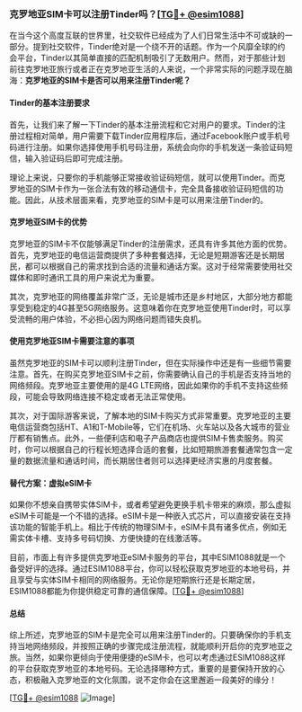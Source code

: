 ### 克罗地亚SIM卡可以注册Tinder吗？[[TG💪+ @esim1088](https://t.me/s/esim1088)]

在当今这个高度互联的世界里，社交软件已经成为了人们日常生活中不可或缺的一部分。提到社交软件，Tinder绝对是一个绕不开的话题。作为一个风靡全球的约会平台，Tinder以其简单直接的匹配机制吸引了无数用户。然而，对于那些计划前往克罗地亚旅行或者正在克罗地亚生活的人来说，一个非常实际的问题浮现在脑海：**克罗地亚的SIM卡是否可以用来注册Tinder呢？**

#### Tinder的基本注册要求

首先，让我们来了解一下Tinder的基本注册流程和它对用户的要求。Tinder的注册过程相对简单，用户需要下载Tinder应用程序后，通过Facebook账户或手机号码进行注册。如果你选择使用手机号码注册，系统会向你的手机发送一条验证码短信，输入验证码后即可完成注册。

理论上来说，只要你的手机能够正常接收验证码短信，就可以使用Tinder。而克罗地亚的SIM卡作为一张合法有效的移动通信卡，完全具备接收验证码短信的功能。因此，从技术层面来看，克罗地亚的SIM卡是可以用来注册Tinder的。

#### 克罗地亚SIM卡的优势

克罗地亚的SIM卡不仅能够满足Tinder的注册需求，还具有许多其他方面的优势。首先，克罗地亚的电信运营商提供了多种套餐选择，无论是短期游客还是长期居民，都可以根据自己的需求找到合适的流量和通话方案。这对于经常需要使用社交媒体和即时通讯工具的用户来说尤为重要。

其次，克罗地亚的网络覆盖非常广泛，无论是城市还是乡村地区，大部分地方都能享受到稳定的4G甚至5G网络服务。这意味着你在克罗地亚使用Tinder时，可以享受流畅的用户体验，不必担心因为网络问题而错失良机。

#### 使用克罗地亚SIM卡需要注意的事项

虽然克罗地亚的SIM卡可以顺利注册Tinder，但在实际操作中还是有一些细节需要注意。首先，在购买克罗地亚SIM卡之前，你需要确认自己的手机是否支持当地的网络频段。克罗地亚主要使用的是4G LTE网络，因此如果你的手机不支持这些频段，可能会导致网络连接不稳定或者无法正常使用。

其次，对于国际游客来说，了解本地的SIM卡购买方式非常重要。克罗地亚的主要电信运营商包括HT、A1和T-Mobile等，它们在机场、火车站以及各大城市的营业厅都有销售点。此外，一些便利店和电子产品商店也提供SIM卡售卖服务。购买时，你可以根据自己的行程长短选择合适的套餐，比如短期旅游套餐通常包含一定量的数据流量和通话时间，而长期居住者则可以选择更经济实惠的月度套餐。

#### 替代方案：虚拟eSIM卡

如果你不想亲自携带实体SIM卡，或者希望避免更换手机卡带来的麻烦，那么虚拟eSIM卡可能是一个不错的选择。eSIM卡是一种嵌入式芯片，可以直接安装在支持该功能的智能手机上。相比于传统的物理SIM卡，eSIM卡具有诸多优点，例如无需实体卡槽、支持多号码切换、方便快捷的在线激活等。

目前，市面上有许多提供克罗地亚eSIM卡服务的平台，其中ESIM1088就是一个备受好评的选择。通过ESIM1088平台，你可以轻松获取克罗地亚的本地号码，并且享受与实体SIM卡相同的网络服务。无论你是短期旅行还是长期定居，ESIM1088都能为你提供稳定可靠的通信保障。[[TG💪+ @esim1088](https://t.me/s/esim1088)]

#### 总结

综上所述，克罗地亚的SIM卡是完全可以用来注册Tinder的。只要确保你的手机支持当地网络频段，并按照正确的步骤完成注册流程，就能顺利开启你的克罗地亚之旅。当然，如果你更倾向于使用便捷的eSIM卡，也可以考虑通过ESIM1088这样的平台获取克罗地亚的本地号码。无论选择哪种方式，重要的是要保持开放的心态，积极融入克罗地亚的文化氛围，说不定你会在这里邂逅一段美好的缘分！

[[TG💪+ @esim1088](https://t.me/s/esim1088) ![Image](https://i.postimg.cc/4NQfJmqS/Snipaste-2025-05-13-00-14-12.png)]